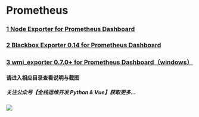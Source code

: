 # Prometheus
### [1 Node Exporter for Prometheus Dashboard](https://github.com/starsliao/Prometheus/tree/master/node_exporter)
### [2 Blackbox Exporter 0.14 for Prometheus Dashboard](https://github.com/starsliao/Prometheus/tree/master/blackbox_exporter)
### [3 wmi_exporter 0.7.0+ for Prometheus Dashboard（windows）](https://github.com/starsliao/Prometheus/tree/master/wmi_exporter)

#### 请进入相应目录查看说明与截图

##### 关注公众号【**全栈运维开发 Python & Vue**】获取更多...
![](https://starsl.cn/static/img/qr.png)
